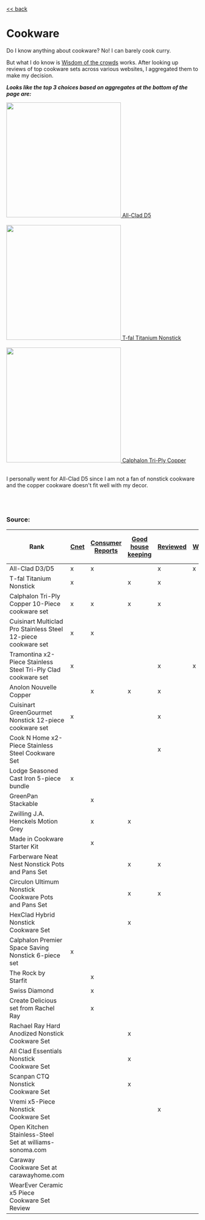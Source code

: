 [<< back](../index.md)

# Cookware

Do I know anything about cookware? No! I can barely cook curry.

But what I do know is [Wisdom of the crowds](https://en.wikipedia.org/wiki/Wisdom_of_the_crowd) works. After looking up reviews of top cookware sets across various websites, I aggregated them to make my decision.

**_Looks like the top 3 choices based on aggregates at the bottom of the page are:_**

<div>
<a href="https://amzn.to/2tFrofG" target="_blank">
<img border="0" src="https://images-na.ssl-images-amazon.com/images/I/513qsaiKOnL._AC_SL1000_.jpg" width="300px" /> 
All-Clad D5
</a>
</div>

<br>

<div>
<a href="https://amzn.to/376ae8C" target="_blank">
<img border="0" src="https://images-na.ssl-images-amazon.com/images/I/81hgPmLcc-L._AC_SL1500_.jpg" width="300px" /> 
T-fal Titanium Nonstick
</a>
</div>

<br>

<div>
<a href="https://amzn.to/2UvTt47" target="_blank">
<img border="0" src="https://images-na.ssl-images-amazon.com/images/I/5189neiwNAL._AC_SL1178_.jpg" width="300px" /> 
Calphalon Tri-Ply Copper
</a>
</div>

<br>

I personally went for All-Clad D5 since I am not a fan of nonstick cookware and the copper cookware doesn't fit well with my decor.

<br>
<br>

### Source:

| Rank                                                          | [Cnet](https://www.cnet.com/news/8-best-cookware-sets-of-2020/) | [Consumer Reports](https://www.consumerreports.org/cookware/best-cookware-sets-of-the-year/) | [Good house keeping](https://www.goodhousekeeping.com/cooking-tools/cookware-reviews/g799/best-picks-nonstick-cookware/) | [Reviewed](https://www.reviewed.com/cooking/best-right-now/the-best-cookware-sets) | [Wirecutter](https://thewirecutter.com/reviews/best-cookware-set/) | [Family Living Today](https://familylivingtoday.com/best-cookware/) | [The Spruce Eats](https://www.thespruceeats.com/best-cookware-sets-4077248) | [Essential Home and Garden](https://www.essentialhomeandgarden.com/best-cookware-sets/) | Total |
|---------------------------------------------------------------|------|------------------|--------------------|----------|------------|---------------------|-----------------|---------------------------|-------|
| All-Clad D3/D5                                                | x    | x                |                    | x        | x          | x                   | x               | x                         | 7   |
| T-fal Titanium Nonstick                                       | x    |                  | x                  | x        |            | x                   |                 | x                         | 5   |
| Calphalon Tri-Ply Copper 10-Piece cookware set                | x    | x                | x                  | x        |            |                     |                 | x                         | 5   |
| Cuisinart Multiclad Pro Stainless Steel 12-piece cookware set | x    | x                |                    |          |            |                     | x               | x                         | 4   |
| Tramontina x2-Piece Stainless Steel Tri-Ply Clad cookware set | x    |                  |                    | x        | x          | x                   |                 |                           | 4   |
| Anolon Nouvelle Copper                                        |      | x                | x                  | x        |            |                     | x               |                           | 4   |
| Cuisinart GreenGourmet Nonstick 12-piece cookware set         | x    |                  |                    | x        |            | x                   |                 |                           | 3   |
| Cook N Home x2-Piece Stainless Steel Cookware Set             |      |                  |                    | x        |            | x                   | x               |                           | 3   |
| Lodge Seasoned Cast Iron 5-piece bundle                       | x    |                  |                    |          |            |                     | x               |                           | 2   |
| GreenPan Stackable                                            |      | x                |                    |          |            |                     | x               |                           | 2   |
| Zwilling J.A. Henckels Motion Grey                            |      | x                | x                  |          |            |                     |                 |                           | 2   |
| Made in Cookware Starter Kit                                  |      | x                |                    |          |            |                     |                 | x                         | 2   |
| Farberware Neat Nest Nonstick Pots and Pans Set               |      |                  | x                  | x        |            |                     |                 |                           | 2   |
| Circulon Ultimum Nonstick Cookware Pots and Pans Set          |      |                  | x                  | x        |            |                     |                 |                           | 2   |
| HexClad Hybrid Nonstick Cookware Set                          |      |                  | x                  |          |            |                     | x               |                           | 2   |
| Calphalon Premier Space Saving Nonstick 6-piece set           | x    |                  |                    |          |            |                     |                 |                           | 1   |
| The Rock by Starfit                                           |      | x                |                    |          |            |                     |                 |                           | 1   |
| Swiss Diamond                                                 |      | x                |                    |          |            |                     |                 |                           | 1   |
| Create Delicious set from Rachel Ray                          |      | x                |                    |          |            |                     |                 |                           | 1   |
| Rachael Ray Hard Anodized Nonstick Cookware Set               |      |                  | x                  |          |            |                     |                 |                           | 1   |
| All Clad Essentials Nonstick Cookware Set                     |      |                  | x                  |          |            |                     |                 |                           | 1   |
| Scanpan CTQ Nonstick Cookware Set                             |      |                  | x                  |          |            |                     |                 |                           | 1   |
| Vremi x5-Piece Nonstick Cookware Set                          |      |                  |                    | x        |            |                     |                 |                           | 1   |
| Open Kitchen Stainless-Steel Set at williams-sonoma.com       |      |                  |                    |          |            |                     | x               |                           | 1   |
| Caraway Cookware Set at carawayhome.com                       |      |                  |                    |          |            |                     | x               |                           | 1   |
| WearEver Ceramic x5 Piece Cookware Set Review                 |      |                  |                    |          |            |                     |                 | x                         | 1   |

